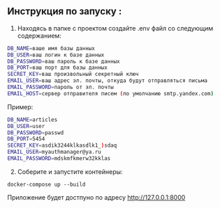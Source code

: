 ## Инструкция по запуску :
1. Находясь в папке с проектом создайте .env файл со следующим содержанием:
```bash
DB_NAME=ваше имя базы данных
DB_USER=ваш логин к базе данных
DB_PASSWORD=ваш пароль к базе данных
DB_PORT=ваш порт для базы данных
SECRET_KEY=ваш произвольный секретный ключ 
EMAIL_USER=ваш адрес эл. почты, откуда будут отправляться письма
EMAIL_PASSWORD=пароль от эл. почты
EMAIL_HOST=сервер отправителя писем (по умолчанию smtp.yandex.com)
```
Пример:
```bash
DB_NAME=articles
DB_USER=user
DB_PASSWORD=passwd
DB_PORT=5454
SECRET_KEY=asdik3244klkasdlk1_)sdaq
EMAIL_USER=myauthmanager@ya.ru
EMAIL_PASSWORD=mdskmfkmerw32kklas
```

2) Соберите и запустите контейнеры:
```
docker-compose up --build
```

Приложение будет достпуно по адресу http://127.0.0.1:8000
